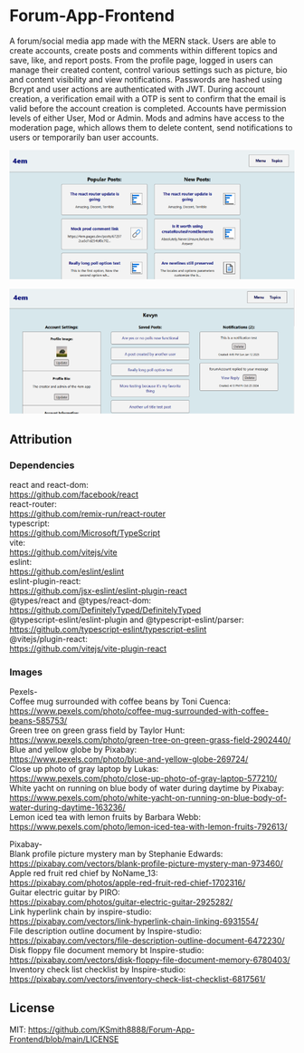# Forum-App-Frontend

A forum/social media app made with the MERN stack. Users are able to create accounts, create posts and comments within different topics and save, like, and report posts. From the profile page, logged in users can manage their created content, control various settings such as picture, bio and content visibility and view notifications. Passwords are hashed using Bcrypt and user actions are authenticated with JWT. During account creation, a verification email with a OTP is sent to confirm that the email is valid before the account creation is completed. Accounts have permission levels of either User, Mod or Admin. Mods and admins have access to the moderation page, which allows them to delete content, send notifications to users or temporarily ban user accounts.

![A header section with options for menu and topics above sections of new and popular posts on a light blue background](/public/the-4em-app-screenshot.png)

![The profile page with options to update the profile image and bio, a list of saved posts that have been bookmarked and new notifications](/public/the-4em-app-profile.png)

## Attribution

### Dependencies

react and react-dom:  
https://github.com/facebook/react  
react-router:  
https://github.com/remix-run/react-router  
typescript:  
https://github.com/Microsoft/TypeScript  
vite:  
https://github.com/vitejs/vite  
eslint:  
https://github.com/eslint/eslint  
eslint-plugin-react:  
https://github.com/jsx-eslint/eslint-plugin-react  
@types/react and @types/react-dom:  
https://github.com/DefinitelyTyped/DefinitelyTyped  
@typescript-eslint/eslint-plugin and @typescript-eslint/parser:  
https://github.com/typescript-eslint/typescript-eslint  
@vitejs/plugin-react:  
https://github.com/vitejs/vite-plugin-react

### Images

Pexels-  
Coffee mug surrounded with coffee beans by Toni Cuenca:  
https://www.pexels.com/photo/coffee-mug-surrounded-with-coffee-beans-585753/  
Green tree on green grass field by Taylor Hunt:  
https://www.pexels.com/photo/green-tree-on-green-grass-field-2902440/  
Blue and yellow globe by Pixabay:  
https://www.pexels.com/photo/blue-and-yellow-globe-269724/  
Close up photo of gray laptop by Lukas:  
https://www.pexels.com/photo/close-up-photo-of-gray-laptop-577210/  
White yacht on running on blue body of water during daytime by Pixabay:  
https://www.pexels.com/photo/white-yacht-on-running-on-blue-body-of-water-during-daytime-163236/  
Lemon iced tea with lemon fruits by Barbara Webb:  
https://www.pexels.com/photo/lemon-iced-tea-with-lemon-fruits-792613/

Pixabay-  
Blank profile picture mystery man by Stephanie Edwards:  
https://pixabay.com/vectors/blank-profile-picture-mystery-man-973460/  
Apple red fruit red chief by NoName_13:  
https://pixabay.com/photos/apple-red-fruit-red-chief-1702316/  
Guitar electric guitar by PIRO:  
https://pixabay.com/photos/guitar-electric-guitar-2925282/  
Link hyperlink chain by inspire-studio:  
https://pixabay.com/vectors/link-hyperlink-chain-linking-6931554/  
File description outline document by Inspire-studio:  
https://pixabay.com/vectors/file-description-outline-document-6472230/  
Disk floppy file document memory bt Inspire-studio:  
https://pixabay.com/vectors/disk-floppy-file-document-memory-6780403/  
Inventory check list checklist by Inspire-studio:  
https://pixabay.com/vectors/inventory-check-list-checklist-6817561/

## License

MIT: https://github.com/KSmith8888/Forum-App-Frontend/blob/main/LICENSE
